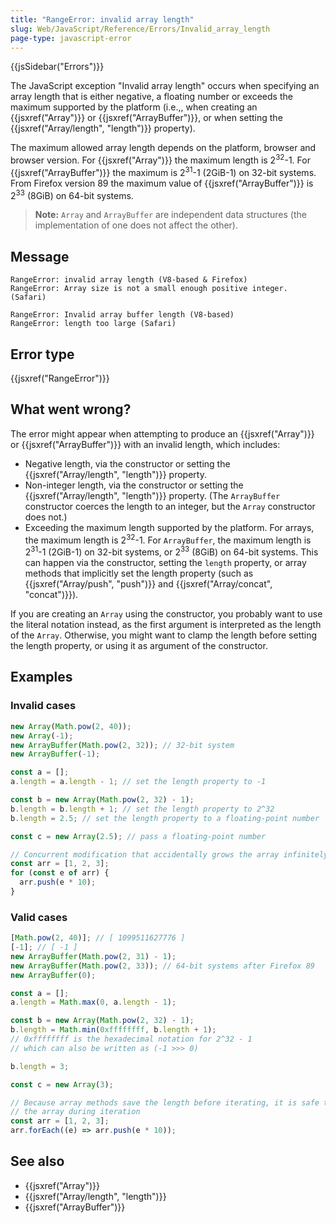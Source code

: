 ```yaml
---
title: "RangeError: invalid array length"
slug: Web/JavaScript/Reference/Errors/Invalid_array_length
page-type: javascript-error
---
```


{{jsSidebar("Errors")}}

The JavaScript exception "Invalid array length" occurs when specifying an array length that is either negative, a floating number or exceeds the maximum supported by the platform (i.e.,, when creating an {{jsxref("Array")}} or {{jsxref("ArrayBuffer")}}, or when setting the {{jsxref("Array/length", "length")}} property).

The maximum allowed array length depends on the platform, browser and browser version.
For {{jsxref("Array")}} the maximum length is 2<sup>32</sup>-1.
For {{jsxref("ArrayBuffer")}} the maximum is 2<sup>31</sup>-1 (2GiB-1) on 32-bit systems.
From Firefox version 89 the maximum value of {{jsxref("ArrayBuffer")}} is 2<sup>33</sup> (8GiB) on 64-bit systems.

> **Note:** `Array` and `ArrayBuffer` are independent data structures (the implementation of one does not affect the other).

## Message

```plain
RangeError: invalid array length (V8-based & Firefox)
RangeError: Array size is not a small enough positive integer. (Safari)

RangeError: Invalid array buffer length (V8-based)
RangeError: length too large (Safari)
```

## Error type

{{jsxref("RangeError")}}

## What went wrong?

The error might appear when attempting to produce an {{jsxref("Array")}} or {{jsxref("ArrayBuffer")}} with an invalid length, which includes:

- Negative length, via the constructor or setting the {{jsxref("Array/length", "length")}} property.
- Non-integer length, via the constructor or setting the {{jsxref("Array/length", "length")}} property. (The `ArrayBuffer` constructor coerces the length to an integer, but the `Array` constructor does not.)
- Exceeding the maximum length supported by the platform. For arrays, the maximum length is 2<sup>32</sup>-1. For `ArrayBuffer`, the maximum length is 2<sup>31</sup>-1 (2GiB-1) on 32-bit systems, or 2<sup>33</sup> (8GiB) on 64-bit systems. This can happen via the constructor, setting the `length` property, or array methods that implicitly set the length property (such as {{jsxref("Array/push", "push")}} and {{jsxref("Array/concat", "concat")}}).

If you are creating an `Array` using the constructor, you probably want to use the literal notation instead, as the first argument is interpreted as the length of the `Array`. Otherwise, you might want to clamp the length before setting the length property, or using it as argument of the constructor.

## Examples

### Invalid cases

```js example-bad
new Array(Math.pow(2, 40));
new Array(-1);
new ArrayBuffer(Math.pow(2, 32)); // 32-bit system
new ArrayBuffer(-1);

const a = [];
a.length = a.length - 1; // set the length property to -1

const b = new Array(Math.pow(2, 32) - 1);
b.length = b.length + 1; // set the length property to 2^32
b.length = 2.5; // set the length property to a floating-point number

const c = new Array(2.5); // pass a floating-point number

// Concurrent modification that accidentally grows the array infinitely
const arr = [1, 2, 3];
for (const e of arr) {
  arr.push(e * 10);
}
```

### Valid cases

```js example-good
[Math.pow(2, 40)]; // [ 1099511627776 ]
[-1]; // [ -1 ]
new ArrayBuffer(Math.pow(2, 31) - 1);
new ArrayBuffer(Math.pow(2, 33)); // 64-bit systems after Firefox 89
new ArrayBuffer(0);

const a = [];
a.length = Math.max(0, a.length - 1);

const b = new Array(Math.pow(2, 32) - 1);
b.length = Math.min(0xffffffff, b.length + 1);
// 0xffffffff is the hexadecimal notation for 2^32 - 1
// which can also be written as (-1 >>> 0)

b.length = 3;

const c = new Array(3);

// Because array methods save the length before iterating, it is safe to grow
// the array during iteration
const arr = [1, 2, 3];
arr.forEach((e) => arr.push(e * 10));
```

## See also

- {{jsxref("Array")}}
- {{jsxref("Array/length", "length")}}
- {{jsxref("ArrayBuffer")}}
